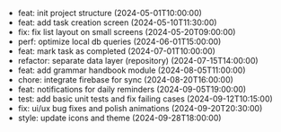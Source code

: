 - feat: init project structure (2024-05-01T10:00:00)
- feat: add task creation screen (2024-05-10T11:30:00)
- fix: fix list layout on small screens (2024-05-20T09:00:00)
- perf: optimize local db queries (2024-06-01T15:00:00)
- feat: mark task as completed (2024-07-01T10:00:00)
- refactor: separate data layer (repository) (2024-07-15T14:00:00)
- feat: add grammar handbook module (2024-08-05T11:00:00)
- chore: integrate firebase for sync (2024-08-20T16:00:00)
- feat: notifications for daily reminders (2024-09-05T19:00:00)
- test: add basic unit tests and fix failing cases (2024-09-12T10:15:00)
- fix: ui/ux bug fixes and polish animations (2024-09-20T20:30:00)
- style: update icons and theme (2024-09-28T18:00:00)
